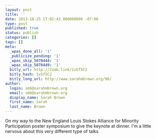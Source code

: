 ```yaml
---
layout: post
title: ''
date: 2013-10-25 17:02:43.000000000 -07:00
type: post
published: true
status: publish
categories: []
tags: []
meta:
  _wpas_done_all: '1'
  _publicize_pending: '1'
  _wpas_skip_5078444: '1'
  _wpas_skip_5078449: '1'
  bitly_url: http://2smb.link/1vSf5C2
  bitly_hash: 1vSf5C2
  bitly_long_url: http://www.sarahmbrown.org/96/
author:
  login: smb@sarahmbrown.org
  email: smb@sarahmbrown.org
  display_name: Sarah Brown
  first_name: Sarah
  last_name: Brown
---
```

On my way to the New England Louis Stokes Alliance for Minority Participation poster symposium to give the keynote at dinner. I'm a little nervous about this very different type of talks

